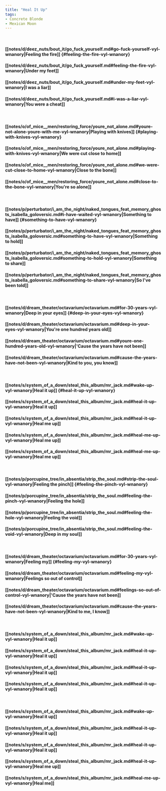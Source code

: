 ```yaml
---
title: "Heal It Up"
tags:
- Concrete Blonde
- Mexican Moon
---
```

&nbsp;
#### [[notes/d/deez_nuts/bout_it/go_fuck_yourself.md#go-fuck-yourself-vyl-wnanory|Feeling the fire]] {#feeling-the-fire-vyl-wnanory}
#### [[notes/d/deez_nuts/bout_it/go_fuck_yourself.md#feeling-the-fire-vyl-wnanory|Under my feet]]
#### [[notes/d/deez_nuts/bout_it/go_fuck_yourself.md#under-my-feet-vyl-wnanory|I was a liar]]
#### [[notes/d/deez_nuts/bout_it/go_fuck_yourself.md#i-was-a-liar-vyl-wnanory|You were a cheat]]
&nbsp;
#### [[notes/o/of_mice__men/restoring_force/youre_not_alone.md#youre-not-alone-youre-with-me-vyl-wnanory|Playing with knives]] {#playing-with-knives-vyl-wnanory}
#### [[notes/o/of_mice__men/restoring_force/youre_not_alone.md#playing-with-knives-vyl-wnanory|We were cut close to home]]
#### [[notes/o/of_mice__men/restoring_force/youre_not_alone.md#we-were-cut-close-to-home-vyl-wnanory|Close to the bone]]
#### [[notes/o/of_mice__men/restoring_force/youre_not_alone.md#close-to-the-bone-vyl-wnanory|You're so alone]]
&nbsp;
#### [[notes/p/perturbator/i_am_the_night/naked_tongues_feat_memory_ghosts_isabella_goloversic.md#i-have-waited-vyl-wnanory|Something to have]] {#something-to-have-vyl-wnanory}
#### [[notes/p/perturbator/i_am_the_night/naked_tongues_feat_memory_ghosts_isabella_goloversic.md#something-to-have-vyl-wnanory|Something to hold]]
#### [[notes/p/perturbator/i_am_the_night/naked_tongues_feat_memory_ghosts_isabella_goloversic.md#something-to-hold-vyl-wnanory|Something to share]]
#### [[notes/p/perturbator/i_am_the_night/naked_tongues_feat_memory_ghosts_isabella_goloversic.md#something-to-share-vyl-wnanory|So I've been told]]
&nbsp;
#### [[notes/d/dream_theater/octavarium/octavarium.md#for-30-years-vyl-wnanory|Deep in your eyes]] {#deep-in-your-eyes-vyl-wnanory}
#### [[notes/d/dream_theater/octavarium/octavarium.md#deep-in-your-eyes-vyl-wnanory|You're one hundred years old]]
#### [[notes/d/dream_theater/octavarium/octavarium.md#youre-one-hundred-years-old-vyl-wnanory|'Cause the years have not been]]
#### [[notes/d/dream_theater/octavarium/octavarium.md#cause-the-years-have-not-been-vyl-wnanory|Kind to you, you know]]
&nbsp;
#### [[notes/s/system_of_a_down/steal_this_album/mr_jack.md#wake-up-vyl-wnanory|Heal it up]] {#heal-it-up-vyl-wnanory}
#### [[notes/s/system_of_a_down/steal_this_album/mr_jack.md#heal-it-up-vyl-wnanory|Heal it up]]
#### [[notes/s/system_of_a_down/steal_this_album/mr_jack.md#heal-it-up-vyl-wnanory|Heal me up]]
#### [[notes/s/system_of_a_down/steal_this_album/mr_jack.md#heal-me-up-vyl-wnanory|Heal me up]]
#### [[notes/s/system_of_a_down/steal_this_album/mr_jack.md#heal-me-up-vyl-wnanory|Heal me up]]
&nbsp;
#### [[notes/p/porcupine_tree/in_absentia/strip_the_soul.md#strip-the-soul-vyl-wnanory|Feeling the pinch]] {#feeling-the-pinch-vyl-wnanory}
#### [[notes/p/porcupine_tree/in_absentia/strip_the_soul.md#feeling-the-pinch-vyl-wnanory|Feeling the hole]]
#### [[notes/p/porcupine_tree/in_absentia/strip_the_soul.md#feeling-the-hole-vyl-wnanory|Feeling the void]]
#### [[notes/p/porcupine_tree/in_absentia/strip_the_soul.md#feeling-the-void-vyl-wnanory|Deep in my soul]]
&nbsp;
#### [[notes/d/dream_theater/octavarium/octavarium.md#for-30-years-vyl-wnanory|Feeling my]] {#feeling-my-vyl-wnanory}
#### [[notes/d/dream_theater/octavarium/octavarium.md#feeling-my-vyl-wnanory|Feelings so out of control]]
#### [[notes/d/dream_theater/octavarium/octavarium.md#feelings-so-out-of-control-vyl-wnanory|'Cause the years have not been]]
#### [[notes/d/dream_theater/octavarium/octavarium.md#cause-the-years-have-not-been-vyl-wnanory|Kind to me, I know]]
&nbsp;
#### [[notes/s/system_of_a_down/steal_this_album/mr_jack.md#wake-up-vyl-wnanory|Heal it up]]
#### [[notes/s/system_of_a_down/steal_this_album/mr_jack.md#heal-it-up-vyl-wnanory|Heal it up]]
#### [[notes/s/system_of_a_down/steal_this_album/mr_jack.md#heal-it-up-vyl-wnanory|Heal it up]]
#### [[notes/s/system_of_a_down/steal_this_album/mr_jack.md#heal-it-up-vyl-wnanory|Heal it up]]
&nbsp;
#### [[notes/s/system_of_a_down/steal_this_album/mr_jack.md#wake-up-vyl-wnanory|Heal it up]]
#### [[notes/s/system_of_a_down/steal_this_album/mr_jack.md#heal-it-up-vyl-wnanory|Heal it up]]
#### [[notes/s/system_of_a_down/steal_this_album/mr_jack.md#heal-it-up-vyl-wnanory|Heal it up]]
#### [[notes/s/system_of_a_down/steal_this_album/mr_jack.md#heal-it-up-vyl-wnanory|Heal me up]]
#### [[notes/s/system_of_a_down/steal_this_album/mr_jack.md#heal-me-up-vyl-wnanory|Heal me]]
